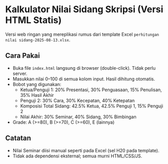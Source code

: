 # Kalkulator Nilai Sidang Skripsi (Versi HTML Statis)

Versi web ringan yang mereplikasi rumus dari template Excel `perhitungan nilai sidang-2025-08-13.xlsx`.

## Cara Pakai

- Buka file `index.html` langsung di browser (double-click). Tidak perlu server.
- Masukkan nilai 0–100 di semua kolom input. Hasil dihitung otomatis.
- Bobot yang digunakan:
  - Ketua/Penguji 1: 20% Presentasi, 30% Penguasaan, 15% Penulisan, 35% Hasil Akhir
  - Penguji 2: 30% Cara, 30% Kecepatan, 40% Ketepatan
  - Komposisi Total Sidang: 42.5% Ketua, 42.5% Penguji 1, 15% Penguji 2
  - Nilai Akhir: 30% Seminar, 40% Sidang, 30% Bimbingan
- Grade: A (>=80), B (>=70), C (>=60), E (lainnya)

## Catatan

- Nilai Seminar diisi manual seperti pada Excel (sel H20 pada template).
- Tidak ada dependensi eksternal; semua murni HTML/CSS/JS.

